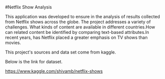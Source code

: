 #Netflix Show Analysis

This application was developed to ensure in the analysis of results collected from Netflix shows across the globe. The project addresses a variety of challenges. What kinds of content are available in different countries.How can related content be identified by comparing text-based attributes.In recent years, has Netflix placed a greater emphasis on TV shows than movies.


This project's sources and data set come from kaggle.

Below is the link for dataset.

https://www.kaggle.com/shivamb/netflix-shows
